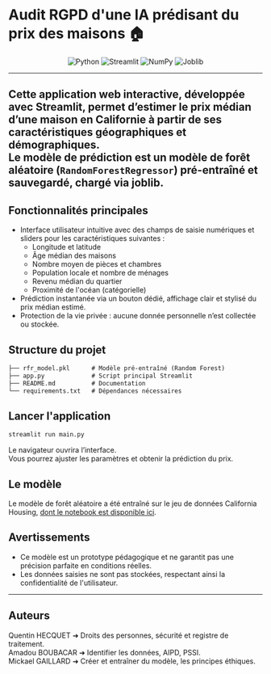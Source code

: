 # Audit RGPD d'une IA prédisant du prix des maisons 🏠<!-- <a href="../../"><img align="right" src="https://upload.wikimedia.org/wikipedia/commons/5/5d/JetBrains_PyCharm_Product_Logo.svg" alt="PyCharm" height="64px"></a> -->

<div align="center">

![Python](https://img.shields.io/badge/python-3.13-blue?style=flat&logo=python&logoColor=ffd43b) ![Streamlit](https://img.shields.io/badge/Streamlit-Data_App-FF4B4B?style=flat&logo=streamlit&logoColor=white) ![NumPy](https://img.shields.io/badge/NumPy-1.25-blue?style=flat&logo=NumPy&logoColor=white) ![Joblib](https://img.shields.io/badge/Joblib-Model_Loading-0078D4?style=flat)

</div><hr>

Cette application web interactive, développée avec **Streamlit**, permet d’estimer le prix médian d’une maison en Californie à partir de ses caractéristiques géographiques et démographiques.  
Le modèle de prédiction est un modèle de forêt aléatoire (`RandomForestRegressor`) pré-entraîné et sauvegardé, chargé via **joblib**.
---
## Fonctionnalités principales
* Interface utilisateur intuitive avec des champs de saisie numériques et sliders pour les caractéristiques suivantes :
  * Longitude et latitude  
  * Âge médian des maisons  
  * Nombre moyen de pièces et chambres  
  * Population locale et nombre de ménages  
  * Revenu médian du quartier  
  * Proximité de l'océan (catégorielle)  
* Prédiction instantanée via un bouton dédié, affichage clair et stylisé du prix médian estimé.
* Protection de la vie privée : aucune donnée personnelle n’est collectée ou stockée.
## Structure du projet
```txt
├── rfr_model.pkl      # Modèle pré-entraîné (Random Forest)
├── app.py             # Script principal Streamlit
├── README.md          # Documentation
└── requirements.txt   # Dépendances nécessaires
```
## Lancer l'application
```bash
streamlit run main.py
```
Le navigateur ouvrira l’interface.  
Vous pourrez ajuster les paramètres et obtenir la prédiction du prix.
## **Le modèle**
Le modèle de forêt aléatoire a été entraîné sur le jeu de données California Housing, [dont le notebook est disponible ici](https://github.com/MiKL5/machineLearning/blob/master/projects/house).
## **Avertissements**
* Ce modèle est un prototype pédagogique et ne garantit pas une précision parfaite en conditions réelles.
* Les données saisies ne sont pas stockées, respectant ainsi la confidentialité de l'utilisateur.
___
## Auteurs
Quentin HECQUET  ➜ Droits des personnes, sécurité et registre de traitement.  
Amadou  BOUBACAR ➜ Identifier les données, AIPD, PSSI.  
Mickael GAILLARD ➜ Créer et entraîner du modèle, les principes éthiques.